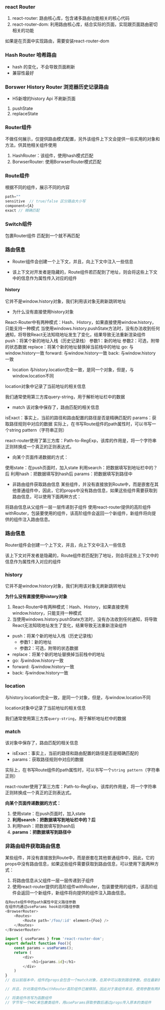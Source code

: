 ### react Router
1. react-router: 路由核心库，包含诸多路由功能相关的核心代码
2. react-router-dom: 利用路由核心库，结合实际的页面，实现跟页面路由密切相关的功能

如果是在页面中实现路由，需要安装react-router-dom

### Hash Router 哈希路由
- hash 的变化，不会导致页面刷新
- 兼容性最好

### Borswer History Router 浏览器历史记录路由
- H5新增的history Api 不刷新页面
1. pushState
2. replaceState

### Router组件
不做任何展示，仅提供路由模式配置，另外该组件上下文会提供一些实用的对象和方法，供其他相关组件使用

1. HashRouter：该组件，使用hash模式匹配
2. BorwserRouter: 使用BorwserRouter模式匹配

### Route组件
根据不同的组件，展示不同的内容
```js
path=""
sensitive  // true/false 区分路由大小写
component={A}
exact // 精确匹配
```

### Switch组件
包裹Router组件 匹配到一个就不再匹配

### 路由信息
- Router组件会创建一个上下文，并且，向上下文中注入一些信息

- 该上下文对开发者是隐藏的，Route组件若匹配到了地址，则会将这些上下文中的信息作为属性传入对应的组件

#### history
它并不是window.history对象，我们利用该对象无刷新跳转地址

- 为什么没有直接使用history对象

React-Router中有两种模式：Hash、History，如果直接使用window.history，只能支持一种模式
当使用windows.history.pushState方法时，没有办法收到任何通知，将导致React无法知晓地址发生了变化，结果导致无法重新渲染组件
push：将某个新的地址入栈（历史记录栈）
参数1：新的地址
参数2：可选，附带的状态数据
replace：将某个新的地址替换掉当前栈中的地址
go: 与window.history一致
forward: 与window.history一致
back: 与window.history一致

- location
与history.location完全一致，是同一个对象，但是，与window.location不同

location对象中记录了当前地址的相关信息

我们通常使用第三方库query-string，用于解析地址栏中的数据

- match
该对象中保存了，路由匹配的相关信息

isExact：事实上，当前的路径和路由配置的路径是否是精确匹配的
params：获取路径规则中对应的数据
实际上，在书写Route组件的path属性时，可以书写一个string pattern（字符串正则）

react-router使用了第三方库：Path-to-RegExp，该库的作用是，将一个字符串正则转换成一个真正的正则表达式。

* 向某个页面传递数据的方式：

使用state：在push页面时，加入state
利用search：把数据填写到地址栏中的？后
利用hash：把数据填写到hash后
params：把数据填写到路径中
- 非路由组件获取路由信息
某些组件，并没有直接放到Route中，而是嵌套在其他普通组件中，因此，它的props中没有路由信息，如果这些组件需要获取到路由信息，可以使用下面两种方式：

将路由信息从父组件一层一层传递到子组件
使用react-router提供的高阶组件withRouter，包装要使用的组件，该高阶组件会返回一个新组件，新组件将向提供的组件注入路由信息。

### 路由信息
Router组件会创建一个上下文，并且，向上下文中注入一些信息

该上下文对开发者是隐藏的，Route组件若匹配到了地址，则会将这些上下文中的信息作为属性传入对应的组件

### history
它并不是window.history对象，我们利用该对象无刷新跳转地址

**为什么没有直接使用history对象**
1. React-Router中有两种模式：Hash、History，如果直接使用window.history，只能支持一种模式
2. 当使用windows.history.pushState方法时，没有办法收到任何通知，将导致React无法知晓地址发生了变化，结果导致无法重新渲染组件

- push：将某个新的地址入栈（历史记录栈）
  - 参数1：新的地址
  - 参数2：可选，附带的状态数据
- replace：将某个新的地址替换掉当前栈中的地址
- go: 与window.history一致
- forward: 与window.history一致
- back: 与window.history一致

### location
与history.location完全一致，是同一个对象，但是，与window.location不同

location对象中记录了当前地址的相关信息

我们通常使用第三方库```query-string```，用于解析地址栏中的数据

### match
该对象中保存了，路由匹配的相关信息
- isExact：事实上，当前的路径和路由配置的路径是否是精确匹配的
- params：获取路径规则中对应的数据

实际上，在书写Route组件的path属性时，可以书写一个```string pattern```（字符串正则）

react-router使用了第三方库：Path-to-RegExp，该库的作用是，将一个字符串正则转换成一个真正的正则表达式。
  
**向某个页面传递数据的方式：**

1. 使用state：在push页面时，加入state
2. **利用search：把数据填写到地址栏中的？后**
3. 利用hash：把数据填写到hash后
4. **params：把数据填写到路径中**

### 非路由组件获取路由信息

某些组件，并没有直接放到Route中，而是嵌套在其他普通组件中，因此，它的props中没有路由信息，如果这些组件需要获取到路由信息，可以使用下面两种方式：

1. 将路由信息从父组件一层一层传递到子组件
2. 使用react-router提供的高阶组件withRouter，包装要使用的组件，该高阶组件会返回一个新组件，新组件将向提供的组件注入路由信息。
```js
在Route组件中的path属性中定义路径参数
在组件内通过useParams hook访问路径参数
<BrowserRouter>
    <Routes>
        <Route path='/foo/:id' element={Foo} />
    </Routes>
</BrowserRouter>
​
import { useParams } from 'react-router-dom';
export default function Foo(){
    const params = useParams();
    return (
        <div>
            <h1>{params.id}</h1>
        </div>
    )
}
// 在以前版本中，组件的props会包含一个match对象，在其中可以取到路径参数。但在最新的6.x版本中，无法从props获取参数。

// 并且，针对类组件的withRouter高阶组件已被移除。因此对于类组件来说，使用参数有两种兼容方法：

// 将类组件改写为函数组件
// 字节写一个HOC来包裹类组件，用useParams获取参数后通过props传入原本的类组件
```